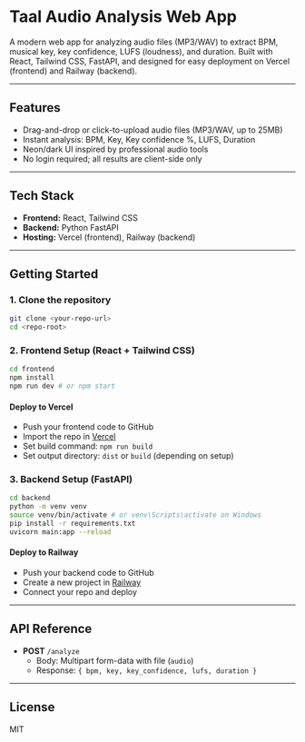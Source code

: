 # Taal Audio Analysis Web App

A modern web app for analyzing audio files (MP3/WAV) to extract BPM, musical key, key confidence, LUFS (loudness), and duration. Built with React, Tailwind CSS, FastAPI, and designed for easy deployment on Vercel (frontend) and Railway (backend).

---

## Features
- Drag-and-drop or click-to-upload audio files (MP3/WAV, up to 25MB)
- Instant analysis: BPM, Key, Key confidence %, LUFS, Duration
- Neon/dark UI inspired by professional audio tools
- No login required; all results are client-side only

---

## Tech Stack
- **Frontend:** React, Tailwind CSS
- **Backend:** Python FastAPI
- **Hosting:** Vercel (frontend), Railway (backend)

---

## Getting Started

### 1. Clone the repository
```bash
git clone <your-repo-url>
cd <repo-root>
```

### 2. Frontend Setup (React + Tailwind CSS)
```bash
cd frontend
npm install
npm run dev # or npm start
```

#### Deploy to Vercel
- Push your frontend code to GitHub
- Import the repo in [Vercel](https://vercel.com/)
- Set build command: `npm run build`
- Set output directory: `dist` or `build` (depending on setup)

### 3. Backend Setup (FastAPI)
```bash
cd backend
python -m venv venv
source venv/bin/activate # or venv\Scripts\activate on Windows
pip install -r requirements.txt
uvicorn main:app --reload
```

#### Deploy to Railway
- Push your backend code to GitHub
- Create a new project in [Railway](https://railway.app/)
- Connect your repo and deploy

---

## API Reference
- **POST** `/analyze`
  - Body: Multipart form-data with file (`audio`)
  - Response: `{ bpm, key, key_confidence, lufs, duration }`

---

## License
MIT 